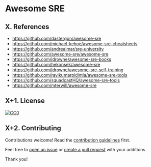 # Awesome SRE

## X. References

 * https://github.com/dastergon/awesome-sre
 * https://github.com/michael-kehoe/awesome-sre-cheatsheets
 * https://github.com/andrealmar/sre-university
 * https://github.com/awesome-sre/awesome-sre
 * https://github.com/jdrowne/awesome-sre-books
 * https://github.com/hekonsek/awesome-sre
 * https://github.com/jdrowne/awesome-sre-self-training
 * https://github.com/ravikumarpidintla/awesome-sre-tools
 * https://github.com/squadcastHQ/awesome-sre-tools
 * https://github.com/mterwill/awesome-sre

## X+1. License

[![CC0](https://mirrors.creativecommons.org/presskit/buttons/88x31/svg/cc-zero.svg)](https://creativecommons.org/publicdomain/zero/1.0)

## X+2. Contributing

Contributions welcome! Read the [contribution guidelines](CONTRIBUTING.md) first.

Feel free to [open an issue](https://github.com/adriannovegil/awesome-observability/issues) or [create a pull request](https://github.com/adriannovegil/awesome-observability/pulls) with your additions.

Thank you!
